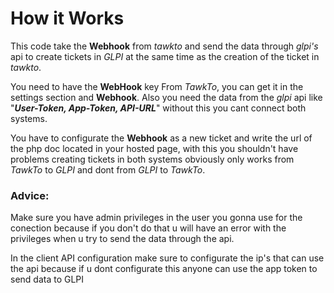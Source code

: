 # How it Works
This code take the **Webhook** from _tawkto_ and send the data through _glpi's_ api to create tickets in _GLPI_ at the same time as the creation of the ticket in _tawkto_.

You need to have the **WebHook** key From _TawkTo_, you can get it in the settings section and **Webhook**.
Also you need the data from the _glpi_ api like "***User-Token, App-Token, API-URL***" without this you cant connect both systems.

You have to configurate the **Webhook** as a new ticket and write the url of the php doc located in your hosted page, with this you shouldn't have problems creating tickets in both systems 
obviously only works from _TawkTo_ to _GLPI_ and dont from _GLPI_ to _TawkTo_.

### **Advice:**
Make sure you have admin privileges in the user you gonna use for the conection because if you don't do that u will have an error with the privileges when u try to send the data through the api.

In the client API configuration make sure to configurate the ip's that can use the api because if u dont configurate this anyone can use the app token to send data to GLPI
